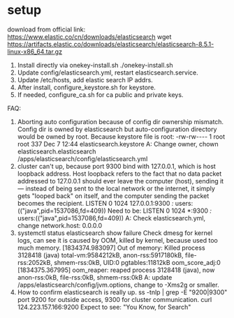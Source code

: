 # setup
download from official link:
https://www.elastic.co/cn/downloads/elasticsearch
wget https://artifacts.elastic.co/downloads/elasticsearch/elasticsearch-8.5.1-linux-x86_64.tar.gz

1. Install directly via onekey-install.sh
./onekey-install.sh
2. Update config/elasticsearch.yml, restart elasticsearch.service.
3. Update /etc/hosts, add elastic search IP addrs.
4. After install, configure_keystore.sh for keystore.
5. If needed, configure_ca.sh for ca public and private keys.

FAQ:
1. Aborting auto configuration because of config dir ownership mismatch. Config dir is owned by elasticsearch but auto-configuration directory would be owned by root.
Because keystore file is root:
-rw-rw---- 1 root          root            337 Dec  7 12:44 elasticsearch.keystore
A: Change owner, chown elasticsearch.elasticsearch /apps/elasticsearch/config/elasticsearch.yml
2. cluster can't up, because port 9300 bind with 127.0.0.1, which is host loopback address. Host loopback refers to the fact that no data packet addressed to 127.0.0.1 should ever leave the computer (host), sending it — instead of being sent to the local network or the internet, it simply gets "looped back" on itself, and the computer sending the packet becomes the recipient.
LISTEN 0       1024                                  127.0.0.1:9300              *:*     users:(("java",pid=1537086,fd=409))
Need to be:
LISTEN 0       1024                                  *:9300              *:*     users:(("java",pid=1537086,fd=409))
A: Check elasticsearch.yml, change network.host: 0.0.0.0
3. systemctl status elasticsearch show failure
Check dmesg for kernel logs, can see it is caused by OOM, killed by kernel, because used too much memory.
[1834374.983097] Out of memory: Killed process 3128418 (java) total-vm:9584212kB, anon-rss:5917180kB, file-rss:2052kB, shmem-rss:0kB, UID:0 pgtables:11812kB oom_score_adj:0
[1834375.367995] oom_reaper: reaped process 3128418 (java), now anon-rss:0kB, file-rss:0kB, shmem-rss:0kB
A: update /apps/elasticsearch/config/jvm.options, change to -Xms2g or smaller.
4. How to confirm elasticsearch is really up.
ss -tnlp | grep -E "9200|9300"
port 9200 for outside access, 9300 for cluster communication.
curl 124.223.157.166:9200
Expect to see: "You Know, for Search"
